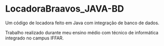 # LocadoraBraavos_JAVA-BD
Um código de locadora feito em Java com integração de banco de dados.

Trabalho realizado durante meu ensino médio com técnico de informática integrado no campus IFFAR.
